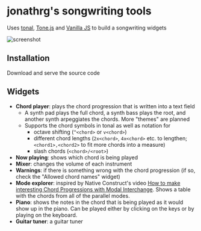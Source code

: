 # jonathrg's songwriting tools

Uses [tonal](https://github.com/danigb/tonal), [Tone.js](https://github.com/Tonejs/Tone.js) and [Vanilla JS](http://vanilla-js.com/) to build a songwriting widgets

![screenshot](https://raw.githubusercontent.com/jonathangjertsen/songwriting_tools/master/images/songwriting-tools.png)

## Installation

Download and serve the source code

## Widgets

* **Chord player**: plays the chord progression that is written into a text field
  * A synth pad plays the full chord, a synth bass plays the root, and another synth arpeggiates the chords. More "themes" are planned
  * Supports the chord symbols in tonal as well as notation for
    * octave shifting (`^<chord>` or `v<chord>`)
    * different chord lengths (`2x<chord>`, `4x<chord>` etc. to lengthen; `<chord1>,<chord2>` to fit more chords into a measure)
    * slash chords (`<chord>/<root>`)
* **Now playing**: shows which chord is being played
* **Mixer**: changes the volume of each instrument
* **Warnings**: if there is something wrong with the chord progression (if so, check the "Allowed chord names" widget)
* **Mode explorer**: inspired by Native Construct's video [How to make interesting Chord Progressions with Modal Interchange](https://www.youtube.com/watch?v=1dRA28cdt5c). Shows a table with the chords from all of the parallel modes.
* **Piano**: shows the notes in the chord that is being played as it would show up in the piano. Can be played either by clicking on the keys or by playing on the keyboard.
* **Guitar tuner**: a guitar tuner

